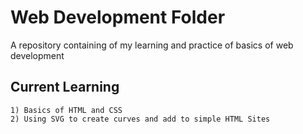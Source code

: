 # Web Development Folder

A repository containing of my learning and practice of basics of web development

## Current Learning

    1) Basics of HTML and CSS
    2) Using SVG to create curves and add to simple HTML Sites